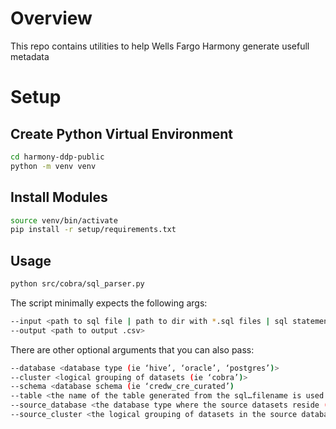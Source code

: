 # Overview

This repo contains utilities to help Wells Fargo Harmony generate usefull metadata

# Setup

## Create Python Virtual Environment

```bash
cd harmony-ddp-public
python -m venv venv
```

## Install Modules

```bash
source venv/bin/activate
pip install -r setup/requirements.txt
```

## Usage

```bash
python src/cobra/sql_parser.py
```

The script minimally expects the following args:

```bash
--input <path to sql file | path to dir with *.sql files | sql statement>
--output <path to output .csv>
```

There are other optional arguments that you can also pass:

```bash
--database <database type (ie ‘hive’, ‘oracle’, ‘postgres’)>
--cluster <logical grouping of datasets (ie ‘cobra’)>
--schema <database schema (ie ‘credw_cre_curated’)
--table <the name of the table generated from the sql…filename is used if a file is passed>
--source_database <the database type where the source datasets reside (ie ‘oracle’)>
--source_cluster <the logical grouping of datasets in the source database (ie ‘wells_fargo’)>
```
